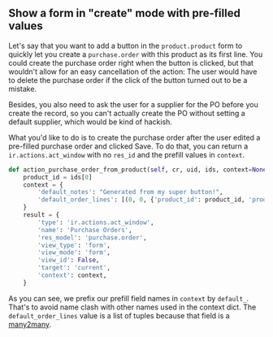 Show a form in "create" mode with pre-filled values
---

Let's say that you want to add a button in the `product.product` form to quickly let you create a
`purchase.order` with this product as its first line. You could create the purchase order right
when the button is clicked, but that wouldn't allow for an easy cancellation of the action: The user
would have to delete the purchase order if the click of the button turned out to be a mistake.

Besides, you also need to ask the user for a supplier for the PO before you create the record, so
you can't actually create the PO without setting a default supplier, which would be kind of hackish.

What you'd like to do is to create the purchase order after the user edited a pre-filled purchase
order and clicked Save. To do that, you can return a `ir.actions.act_window` with no `res_id` and
the prefill values in `context`.

```python
def action_purchase_order_from_product(self, cr, uid, ids, context=None):
    product_id = ids[0]
    context = {
        'default_notes': "Generated from my super button!",
        'default_order_lines': [(0, 0, {'product_id': product_id, 'product_qty': 1})],   
    }
    result = {
        'type': 'ir.actions.act_window',
        'name': 'Purchase Orders',
        'res_model': 'purchase.order',
        'view_type': 'form',
        'view_mode': 'form',
        'view_id': False,
        'target': 'current',
        'context': context,
    }
```

As you can see, we prefix our prefill field names in `context` by `default_`. That's to avoid name
clash with other names used in the context dict. The `default_order_lines` value is a list of tuples
because that field is a [many2many](many2many-write.md).
